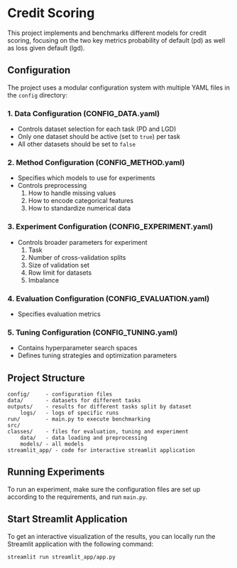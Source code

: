 # Credit Scoring

This project implements and benchmarks different models for credit scoring, focusing on the two key metrics probability of default (pd) as well as loss
given default (lgd).

## Configuration

The project uses a modular configuration system with multiple YAML files in the `config` directory:

### 1. Data Configuration (CONFIG_DATA.yaml)
- Controls dataset selection for each task (PD and LGD)
- Only one dataset should be active (set to `true`) per task
- All other datasets should be set to `false`

### 2. Method Configuration (CONFIG_METHOD.yaml)
- Specifies which models to use for experiments
- Controls preprocessing
  1. How to handle missing values
  2. How to encode categorical features
  3. How to standardize numerical data

### 3. Experiment Configuration (CONFIG_EXPERIMENT.yaml)
- Controls broader parameters for experiment
  1. Task
  2. Number of cross-validation splits
  3. Size of validation set
  4. Row limit for datasets
  5. Imbalance

### 4. Evaluation Configuration (CONFIG_EVALUATION.yaml)
- Specifies evaluation metrics

### 5. Tuning Configuration (CONFIG_TUNING.yaml)
- Contains hyperparameter search spaces
- Defines tuning strategies and optimization parameters

## Project Structure

    config/     - configuration files
    data/       - datasets for different tasks
    outputs/    - results for different tasks split by dataset
        logs/   - logs of specific runs
    run/        - main.py to execute benchmarking
    src/        
    classes/    - files for evaluation, tuning and experiment
        data/   - data loading and preprocessing
        models/ - all models
    streamlit_app/ - code for interactive streamlit application

## Running Experiments

To run an experiment, make sure the configuration files are set up according to the requirements, and run `main.py`.

## Start Streamlit Application

To get an interactive visualization of the results, you can locally run the Streamlit application with the following command:

`streamlit run streamlit_app/app.py`
